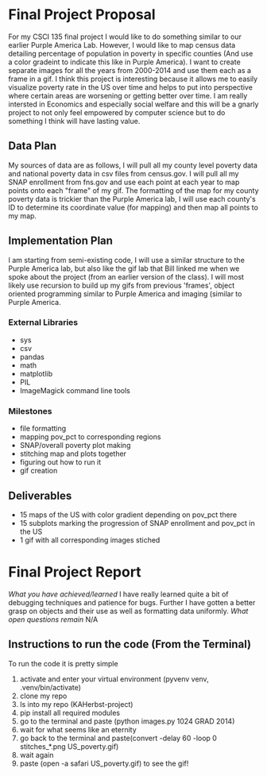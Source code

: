 # Final Project Proposal
For my CSCI 135 final project I would like to do something similar to our earlier Purple America Lab. However, I would like to map census data detailing percentage of population in poverty in specific counties (And use a color gradeint to indicate this like in Purple America). I want to create separate images for all the years from 2000-2014 and use them each as a frame in a gif. I think this project is interesting because it allows me to easily visualize poverty rate in the US over time and helps to put into perspective where certain areas are worsening or getting better over time. I am really intersted in Economics and especially social welfare and this will be a gnarly project to not only feel empowered by computer science but to do something I think will have lasting value.

## Data Plan
My sources of data are as follows, I will pull all my county level poverty data and national poverty data in csv files from census.gov. I will pull all my SNAP enrollment from fns.gov and use each point at each year to map points onto each "frame" of my gif.
The formatting of the map for my county poverty data is trickier than the Purple America lab, I will use each county's ID to determine its coordinate value (for mapping) and then map all points to my map.

## Implementation Plan
I am starting from semi-existing code, I will use a similar structure to the Purple America lab, but also like the gif lab that Bill linked me when we spoke about the project (from an earlier version of the class). I will most likely use recursion to build up my gifs from previous 'frames', object oriented programming similar to Purple America and imaging (similar to Purple America.

### External Libraries
- sys
- csv
- pandas
- math
- matplotlib
- PIL
- ImageMagick command line tools

### Milestones
- file formatting
- mapping pov_pct to corresponding regions
- SNAP/overall poverty plot making
- stitching map and plots together
- figuring out how to run it
- gif creation


## Deliverables
- 15 maps of the US with color gradient depending on pov_pct there
- 15 subplots marking the progression of SNAP enrollment and pov_pct in the US
- 1 gif with all corresponding images stiched

# Final Project Report
*What you have achieved/learned*
I have really learned quite a bit of debugging techniques and patience for bugs. Further I have gotten a better grasp on objects and their use as well as formatting data uniformly.
*What open questions remain*
N/A
## Instructions to run the code (From the Terminal)
To run the code it is pretty simple

1) activate and enter your virtual environment (pyvenv venv, .venv/bin/activate)
2) clone my repo
3) ls into my repo (KAHerbst-project)
4) pip install all required modules
4) go to the terminal and paste (python images.py 1024 GRAD 2014)
5) wait for what seems like an eternity
6) go back to the terminal and paste(convert -delay 60 -loop 0 stitches_*.png US_poverty.gif)
7) wait again
8) paste (open -a safari US_poverty.gif) to see the gif!

